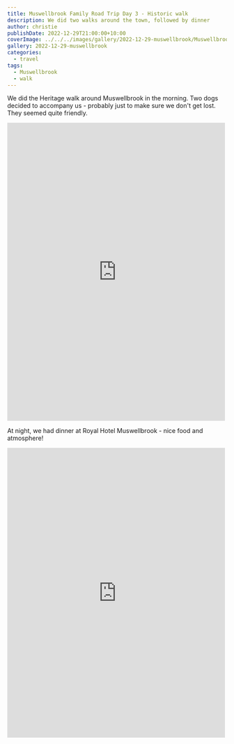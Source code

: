 ```yaml
---
title: Muswellbrook Family Road Trip Day 3 - Historic walk
description: We did two walks around the town, followed by dinner
author: christie
publishDate: 2022-12-29T21:00:00+10:00
coverImage: ../../../images/gallery/2022-12-29-muswellbrook/Muswellbrook (5).jpeg
gallery: 2022-12-29-muswellbrook
categories:
  - travel
tags:
  - Muswellbrook
  - walk
---
```


We did the Heritage walk around Muswellbrook in the morning. Two dogs decided to accompany us - probably just to make sure we don't get lost. They seemed quite friendly.

<iframe src="https://www.facebook.com/plugins/post.php?href=https%3A%2F%2Fwww.facebook.com%2Fchris1.tham%2Fposts%2Fpfbid0SXsGKuKMCi32wiHLS48We2cXsuzhuNBypZmzCm73EEeqiKSeSGqLZUUCpnWy4KVBl&show_text=true&width=500" width="500" height="684" style="border:none;overflow:hidden" scrolling="no" frameborder="0" allowfullscreen="true" allow="autoplay; clipboard-write; encrypted-media; picture-in-picture; web-share"></iframe>

At night, we had dinner at Royal Hotel Muswellbrook - nice food and atmosphere!

<iframe src="https://www.facebook.com/plugins/post.php?href=https%3A%2F%2Fwww.facebook.com%2Fchris1.tham%2Fposts%2Fpfbid0RawCDCKp57YTExLxUK2RTnuEE1o5zmRoUMLsbJeRYHK6S5UsnZ9LsbkofUTxH3kEl&show_text=true&width=500" width="500" height="665" style="border:none;overflow:hidden" scrolling="no" frameborder="0" allowfullscreen="true" allow="autoplay; clipboard-write; encrypted-media; picture-in-picture; web-share"></iframe>
